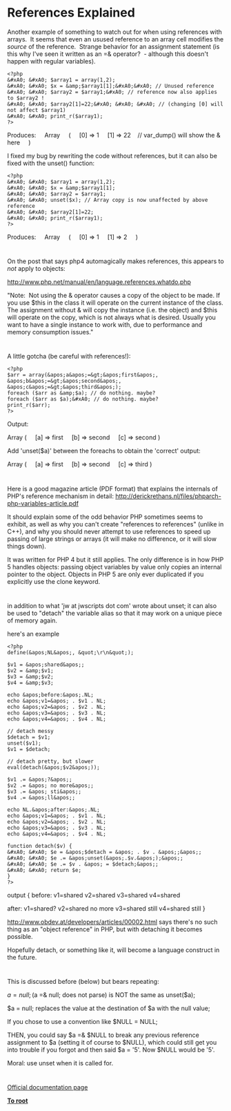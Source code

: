 # References Explained





Another example of something to watch out for when using references with arrays.&#xA0; It seems that even an usused reference to an array cell modifies the *source* of the reference.&#xA0; Strange behavior for an assignment statement (is this why I&apos;ve seen it written as an =&amp; operator?&#xA0; - although this doesn&apos;t happen with regular variables).


```
<?php
&#xA0; &#xA0; $array1 = array(1,2);
&#xA0; &#xA0; $x = &amp;$array1[1];&#xA0;&#xA0; // Unused reference
&#xA0; &#xA0; $array2 = $array1;&#xA0; // reference now also applies to $array2 !
&#xA0; &#xA0; $array2[1]=22;&#xA0; &#xA0; &#xA0; // (changing [0] will not affect $array1)
&#xA0; &#xA0; print_r($array1);
?>
```

Produces:
&#xA0; &#xA0; Array
&#xA0; &#xA0; (
&#xA0; &#xA0; [0] =&gt; 1
&#xA0; &#xA0; [1] =&gt; 22&#xA0; &#xA0; // var_dump() will show the &amp; here
&#xA0; &#xA0; )

I fixed my bug by rewriting the code without references, but it can also be fixed with the unset() function:


```
<?php
&#xA0; &#xA0; $array1 = array(1,2);
&#xA0; &#xA0; $x = &amp;$array1[1];
&#xA0; &#xA0; $array2 = $array1;
&#xA0; &#xA0; unset($x); // Array copy is now unaffected by above reference
&#xA0; &#xA0; $array2[1]=22;
&#xA0; &#xA0; print_r($array1);
?>
```

Produces:
&#xA0; &#xA0; Array
&#xA0; &#xA0; (
&#xA0; &#xA0; [0] =&gt; 1
&#xA0; &#xA0; [1] =&gt; 2
&#xA0; &#xA0; )

  

#



On the post that says php4 automagically makes references, this appears to *not* apply to objects:

http://www.php.net/manual/en/language.references.whatdo.php

&quot;Note:&#xA0; Not using the &amp; operator causes a copy of the object to be made. If you use $this in the class it will operate on the current instance of the class. The assignment without &amp; will copy the instance (i.e. the object) and $this will operate on the copy, which is not always what is desired. Usually you want to have a single instance to work with, due to performance and memory consumption issues.&quot;

  

#



A little gotcha (be careful with references!):



```
<?php
$arr = array(&apos;a&apos;=&gt;&apos;first&apos;, &apos;b&apos;=&gt;&apos;second&apos;, &apos;c&apos;=&gt;&apos;third&apos;);
foreach ($arr as &amp;$a); // do nothing. maybe?
foreach ($arr as $a);&#xA0; // do nothing. maybe?
print_r($arr);
?>
```

Output:

Array
(
&#xA0; &#xA0; [a] =&gt; first
&#xA0; &#xA0; [b] =&gt; second
&#xA0; &#xA0; [c] =&gt; second
)

Add &apos;unset($a)&apos; between the foreachs to obtain the &apos;correct&apos; output:

Array
(
&#xA0; &#xA0; [a] =&gt; first
&#xA0; &#xA0; [b] =&gt; second
&#xA0; &#xA0; [c] =&gt; third
)

  

#



Here is a good magazine article (PDF format) that explains the internals of PHP&apos;s reference mechanism in detail: http://derickrethans.nl/files/phparch-php-variables-article.pdf

It should explain some of the odd behavior PHP sometimes seems to exhibit, as well as why you can&apos;t create &quot;references to references&quot; (unlike in C++), and why you should never attempt to use references to speed up passing of large strings or arrays (it will make no difference, or it will slow things down).

It was written for PHP 4 but it still applies. The only difference is in how PHP 5 handles objects: passing object variables by value only copies an internal pointer to the object. Objects in PHP 5 are only ever duplicated if you explicitly use the clone keyword.

  

#



in addition to what &apos;jw at jwscripts dot com&apos; wrote about unset; it can also be used to &quot;detach&quot; the variable alias so that it may work on a unique piece of memory again.

here&apos;s an example



```
<?php
define(&apos;NL&apos;, &quot;\r\n&quot;);

$v1 = &apos;shared&apos;;
$v2 = &amp;$v1;
$v3 = &amp;$v2;
$v4 = &amp;$v3;

echo &apos;before:&apos;.NL;
echo &apos;v1=&apos; . $v1 . NL;
echo &apos;v2=&apos; . $v2 . NL;
echo &apos;v3=&apos; . $v3 . NL;
echo &apos;v4=&apos; . $v4 . NL;

// detach messy
$detach = $v1;
unset($v1);
$v1 = $detach;

// detach pretty, but slower
eval(detach(&apos;$v2&apos;));

$v1 .= &apos;?&apos;;
$v2 .= &apos; no more&apos;;
$v3 .= &apos; sti&apos;;
$v4 .= &apos;ll&apos;;

echo NL.&apos;after:&apos;.NL;
echo &apos;v1=&apos; . $v1 . NL;
echo &apos;v2=&apos; . $v2 . NL;
echo &apos;v3=&apos; . $v3 . NL;
echo &apos;v4=&apos; . $v4 . NL;

function detach($v) {
&#xA0; &#xA0; $e = &apos;$detach = &apos; . $v . &apos;;&apos;;
&#xA0; &#xA0; $e .= &apos;unset(&apos;.$v.&apos;);&apos;;
&#xA0; &#xA0; $e .= $v . &apos; = $detach;&apos;;
&#xA0; &#xA0; return $e;
}
?>
```


output {
before:
v1=shared
v2=shared
v3=shared
v4=shared

after:
v1=shared?
v2=shared no more
v3=shared still
v4=shared still
}

http://www.obdev.at/developers/articles/00002.html says there&apos;s no such thing as an &quot;object reference&quot; in PHP, but with detaching it becomes possible.

Hopefully detach, or something like it, will become a language construct in the future.

  

#



This is discussed before (below) but bears repeating:

$a = null; ($a =&amp; null; does not parse) is NOT the same as unset($a);

$a = null; replaces the value at the destination of $a with the null value;

If you chose to use a convention like $NULL = NULL;

THEN, you could say $a =&amp; $NULL to break any previous reference assignment to $a (setting it of course to $NULL), which could still get you into trouble if you forgot and then said $a = &apos;5&apos;. Now $NULL would be &apos;5&apos;.

Moral: use unset when it is called for.

  

#

[Official documentation page](https://www.php.net/manual/en/language.references.php)

**[To root](/README.md)**